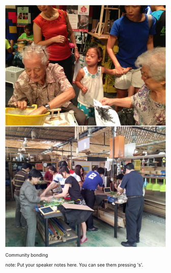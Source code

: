 <div class="gridTwo">
	<div><img src="images/sl2-community.jpg" alt="" class="polaroid img-small"></div>
	<div><img src="images/sl2-community2.jpg" alt="" class="polaroid img-small"></div>
</div>

<span class="catchline-reason">Community bonding</span>


note:
    Put your speaker notes here.
    You can see them pressing 's'.
